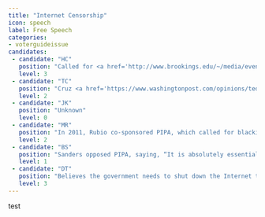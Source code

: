 ```yaml
---
title: "Internet Censorship"
icon: speech
label: Free Speech
categories:
- voterguideissue
candidates:
 - candidate: "HC"
   position: "Called for <a href='http://www.brookings.edu/~/media/events/2015/12/04-saban-2015-israel-us-yesterday-today-tomorrow/transcripts/uncorrected-transcriptkeynote-addressformer-secretary-of-state-hillary-rodham-clinton.pdf' target='_blank'>censoring social media</a> to fight terrorism: “You’re going to hear all of the usual complaints, you know, freedom of speech, etc. But if we truly are in a war ... we’ve got to shut off their means of communicating.” "
   level: 3
 - candidate: "TC"
   position: "Cruz <a href='https://www.washingtonpost.com/opinions/ted-cruz-regulating-the-internet-threatens-entrepreneurial-freedom/2014/11/13/a0a852e6-6aaf-11e4-a31c-77759fc1eacc_story.html' target='_blank'>heralded the grassroots effort to defeat the Protect IP Act (PIPA)</a>, which would have blacked out parts of the Internet. But he mistakenly believes that Net Neutrality is censorship. "
   level: 2
 - candidate: "JK"
   position: "Unknown"
   level: 0
 - candidate: "MR"
   position: "In 2011, Rubio co-sponsored PIPA, which called for blacking out large portions of the Internet. He pulled his support after a massive public outcry."
   level: 2
 - candidate: "BS"
   position: "Sanders opposed PIPA, saying, “It is absolutely essential that the Internet remain open and free of censorship or the chilling effects that result in self-censorship.”"
   level: 1
 - candidate: "DT"
   position: "Believes the government needs to shut down the Internet to keep America safe. “I sure as hell don’t want to let people that want to kill us ... use our Internet.”"
   level: 3
---
```


test

